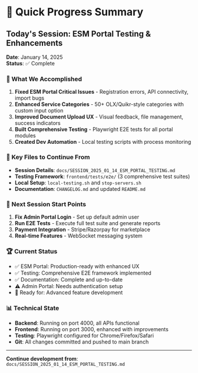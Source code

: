 # 🚀 Quick Progress Summary

## Today's Session: ESM Portal Testing & Enhancements
**Date**: January 14, 2025  
**Status**: ✅ Complete

### 🎯 What We Accomplished
1. **Fixed ESM Portal Critical Issues** - Registration errors, API connectivity, import bugs
2. **Enhanced Service Categories** - 50+ OLX/Quikr-style categories with custom input option
3. **Improved Document Upload UX** - Visual feedback, file management, success indicators
4. **Built Comprehensive Testing** - Playwright E2E tests for all portal modules
5. **Created Dev Automation** - Local testing scripts with process monitoring

### 📂 Key Files to Continue From
- **Session Details**: `docs/SESSION_2025_01_14_ESM_PORTAL_TESTING.md`
- **Testing Framework**: `frontend/tests/e2e/` (3 comprehensive test suites)
- **Local Setup**: `local-testing.sh` and `stop-servers.sh`
- **Documentation**: `CHANGELOG.md` and updated `README.md`

### 🔄 Next Session Start Points
1. **Fix Admin Portal Login** - Set up default admin user
2. **Run E2E Tests** - Execute full test suite and generate reports
3. **Payment Integration** - Stripe/Razorpay for marketplace
4. **Real-time Features** - WebSocket messaging system

### 🏆 Current Status
- ✅ ESM Portal: Production-ready with enhanced UX
- ✅ Testing: Comprehensive E2E framework implemented
- ✅ Documentation: Complete and up-to-date
- ⚠️ Admin Portal: Needs authentication setup
- 🚀 Ready for: Advanced feature development

### 📊 Technical State
- **Backend**: Running on port 4000, all APIs functional
- **Frontend**: Running on port 3000, enhanced with improvements
- **Testing**: Playwright configured for Chrome/Firefox/Safari
- **Git**: All changes committed and pushed to main branch

---
**Continue development from**: `docs/SESSION_2025_01_14_ESM_PORTAL_TESTING.md`